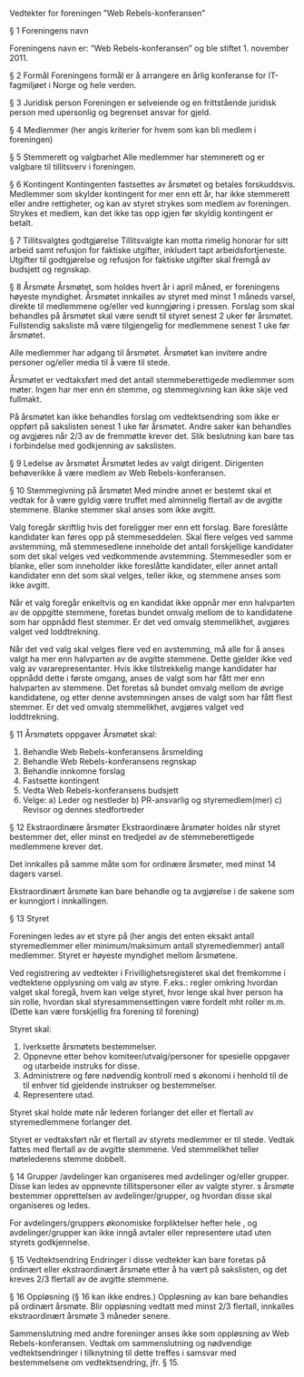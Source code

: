 Vedtekter for foreningen ”Web Rebels-konferansen” 

§ 1	Foreningens navn

Foreningens navn er:	“Web Rebels-konferansen”  og ble stiftet 1. november 2011.

§ 2	Formål
Foreningens formål er å arrangere en årlig konferanse for IT-fagmiljøet i Norge og hele verden.

§ 3	Juridisk person
Foreningen er selveiende og en frittstående juridisk person med upersonlig og begrenset ansvar for gjeld.

§ 4	Medlemmer
(her angis kriterier for hvem som kan bli medlem i foreningen)

§ 5	Stemmerett og valgbarhet
Alle medlemmer har stemmerett og er valgbare til tillitsverv i foreningen.

§ 6	Kontingent
Kontingenten fastsettes av årsmøtet og betales forskuddsvis.
Medlemmer som skylder kontingent for mer enn ett år, har ikke stemmerett eller andre rettigheter, og kan av styret strykes som medlem av foreningen. Strykes et medlem, kan det ikke tas opp igjen før skyldig kontingent er betalt.

§ 7	Tillitsvalgtes godtgjørelse
Tillitsvalgte kan motta rimelig honorar for sitt arbeid samt refusjon for faktiske utgifter, inkludert tapt arbeidsfortjeneste. Utgifter til godtgjørelse og refusjon for faktiske utgifter skal fremgå av budsjett og regnskap.

§ 8	Årsmøte
Årsmøtet, som holdes hvert år i april måned, er foreningens høyeste myndighet.
Årsmøtet innkalles av styret med minst 1 måneds varsel, direkte til medlemmene og/eller ved kunngjøring i pressen. Forslag som skal behandles på årsmøtet skal være sendt til styret senest 2 uker før årsmøtet. Fullstendig saksliste må være tilgjengelig for medlemmene senest 1 uke før årsmøtet.

Alle medlemmer har adgang til årsmøtet. Årsmøtet kan invitere andre personer og/eller media til å være til stede.

Årsmøtet er vedtaksført med det antall stemmeberettigede medlemmer som møter. Ingen har mer enn én stemme, og stemmegivning kan ikke skje ved fullmakt.

På årsmøtet kan ikke behandles forslag om vedtektsendring som ikke er oppført på sakslisten senest 1 uke før årsmøtet. Andre saker kan behandles og avgjøres når 2/3 av de fremmøtte krever det. Slik beslutning kan bare tas i forbindelse med godkjenning av sakslisten.

§ 9	Ledelse av årsmøtet 
Årsmøtet ledes av valgt dirigent. Dirigenten behøverikke å være medlem av Web Rebels-konferansen.	

§ 10	Stemmegivning på årsmøtet
Med mindre annet er bestemt skal et vedtak for å være gyldig være truffet med alminnelig flertall av de avgitte stemmene. Blanke stemmer skal anses som ikke avgitt.

Valg foregår skriftlig hvis det foreligger mer enn ett forslag. Bare foreslåtte kandidater kan føres opp på stemmeseddelen. Skal flere velges ved samme avstemming, må stemmesedlene inneholde det antall forskjellige kandidater som det skal velges ved vedkommende avstemming. Stemmesedler som er blanke, eller som inneholder ikke foreslåtte kandidater, eller annet antall kandidater enn det som skal velges, teller ikke, og stemmene anses som ikke avgitt.

Når et valg foregår enkeltvis og en kandidat ikke oppnår mer enn halvparten av de oppgitte stemmene, foretas bundet omvalg mellom de to kandidatene som har oppnådd flest stemmer. Er det ved omvalg stemmelikhet, avgjøres valget ved loddtrekning.

Når det ved valg skal velges flere ved en avstemming, må alle for å anses valgt ha mer enn halvparten av de avgitte stemmene. Dette gjelder ikke ved valg av vararepresentanter. Hvis ikke tilstrekkelig mange kandidater har oppnådd dette i første omgang, anses de valgt som har fått mer enn halvparten av stemmene. Det foretas så bundet omvalg mellom de øvrige kandidatene, og etter denne avstemningen anses de valgt som har fått flest stemmer. Er det ved omvalg stemmelikhet, avgjøres valget ved loddtrekning.

§ 11	Årsmøtets oppgaver
Årsmøtet skal:
1.	Behandle Web Rebels-konferansens årsmelding
2.	Behandle Web Rebels-konferansens regnskap
3.	Behandle innkomne forslag
4.	Fastsette kontingent
5.	Vedta Web Rebels-konferansens budsjett
6.	Velge:
	a) Leder og nestleder
	b) PR-ansvarlig og styremedlem(mer)
	c) Revisor og dennes stedfortreder
	
§ 12	Ekstraordinære årsmøter
Ekstraordinære årsmøter holdes når styret bestemmer det, eller minst en tredjedel av de stemmeberettigede medlemmene krever det.

Det innkalles på samme måte som for ordinære årsmøter, med minst 14 dagers varsel.

Ekstraordinært årsmøte kan bare behandle og ta avgjørelse i de sakene som er kunngjort i innkallingen.

§ 13	Styret

Foreningen ledes av et styre på 		 (her angis det enten eksakt antall styremedlemmer eller minimum/maksimum antall styremedlemmer) antall medlemmer. Styret er høyeste myndighet mellom årsmøtene.

Ved registrering av vedtekter i Frivillighetsregisteret skal det fremkomme i vedtektene opplysning om valg av styre. F.eks.: regler omkring hvordan valget skal foregå, hvem kan velge styret, hvor lenge skal hver person ha sin rolle, hvordan skal styresammensettingen være fordelt mht roller m.m. (Dette kan være forskjellig fra forening til forening) 

Styret skal:
1.	Iverksette årsmøtets bestemmelser.
2.	Oppnevne etter behov komiteer/utvalg/personer for spesielle oppgaver og utarbeide instruks for disse.
3.	Administrere og føre nødvendig kontroll med 			s  økonomi i henhold til de til enhver tid gjeldende instrukser og bestemmelser.
4.	Representere 			 utad.

Styret skal holde møte når lederen forlanger det eller et flertall av styremedlemmene forlanger det.

Styret er vedtaksført når et flertall av styrets medlemmer er til stede. Vedtak fattes med flertall av de avgitte stemmene. Ved stemmelikhet teller møtelederens stemme dobbelt.

§ 14	Grupper /avdelinger
			 kan organiseres med avdelinger og/eller grupper. Disse kan ledes av oppnevnte tillitspersoner eller av valgte styrer. 			s årsmøte bestemmer opprettelsen av avdelinger/grupper, og hvordan disse skal organiseres og ledes.

For avdelingers/gruppers økonomiske forpliktelser hefter hele 			, og avdelinger/grupper kan ikke inngå avtaler eller representere 			 utad uten styrets godkjennelse.

§ 15	Vedtektsendring
Endringer i disse vedtekter kan bare foretas på ordinært eller ekstraordinært årsmøte etter å ha vært på sakslisten, og det kreves 2/3 flertall av de avgitte stemmene.

§ 16	Oppløsning (§ 16 kan ikke endres.)
Oppløsning av 			 kan bare behandles på ordinært årsmøte. Blir oppløsning vedtatt med minst 2/3 flertall, innkalles ekstraordinært årsmøte 3 måneder senere. 

Sammenslutning med andre foreninger anses ikke som oppløsning av Web Rebels-konferansen. Vedtak om sammenslutning og nødvendige vedtektsendringer i tilknytning til dette treffes i samsvar med bestemmelsene om vedtektsendring, jfr. § 15.
